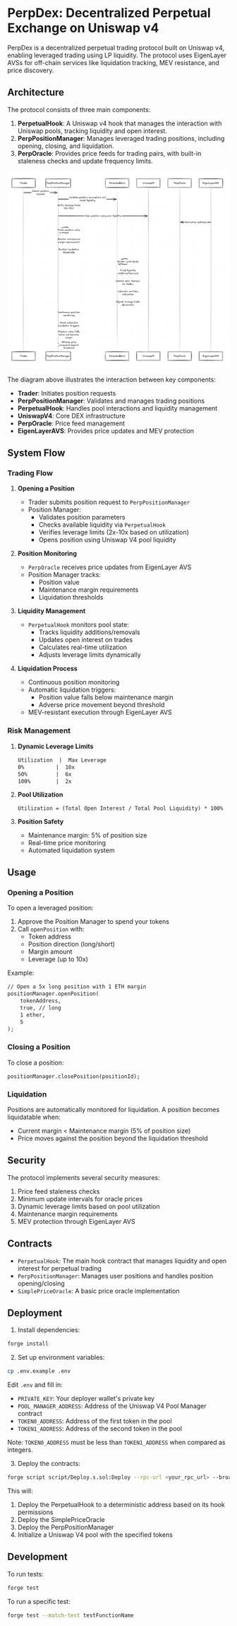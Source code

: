 # PerpDex: Decentralized Perpetual Exchange on Uniswap v4

PerpDex is a decentralized perpetual trading protocol built on Uniswap v4, enabling leveraged trading using LP liquidity. The protocol uses EigenLayer AVSs for off-chain services like liquidation tracking, MEV resistance, and price discovery.

## Architecture

The protocol consists of three main components:

1. **PerpetualHook**: A Uniswap v4 hook that manages the interaction with Uniswap pools, tracking liquidity and open interest.
2. **PerpPositionManager**: Manages leveraged trading positions, including opening, closing, and liquidation.
3. **PerpOracle**: Provides price feeds for trading pairs, with built-in staleness checks and update frequency limits.

![Architecture Diagram](assets/architecture.png)

The diagram above illustrates the interaction between key components:

- **Trader**: Initiates position requests
- **PerpPositionManager**: Validates and manages trading positions
- **PerpetualHook**: Handles pool interactions and liquidity management
- **UniswapV4**: Core DEX infrastructure
- **PerpOracle**: Price feed management
- **EigenLayerAVS**: Provides price updates and MEV protection

## System Flow

### Trading Flow

1. **Opening a Position**

   - Trader submits position request to `PerpPositionManager`
   - Position Manager:
     - Validates position parameters
     - Checks available liquidity via `PerpetualHook`
     - Verifies leverage limits (2x-10x based on utilization)
     - Opens position using Uniswap V4 pool liquidity

2. **Position Monitoring**

   - `PerpOracle` receives price updates from EigenLayer AVS
   - Position Manager tracks:
     - Position value
     - Maintenance margin requirements
     - Liquidation thresholds

3. **Liquidity Management**

   - `PerpetualHook` monitors pool state:
     - Tracks liquidity additions/removals
     - Updates open interest on trades
     - Calculates real-time utilization
     - Adjusts leverage limits dynamically

4. **Liquidation Process**
   - Continuous position monitoring
   - Automatic liquidation triggers:
     - Position value falls below maintenance margin
     - Adverse price movement beyond threshold
   - MEV-resistant execution through EigenLayer AVS

### Risk Management

1. **Dynamic Leverage Limits**

   ```
   Utilization  |  Max Leverage
   0%          |  10x
   50%         |  6x
   100%        |  2x
   ```

2. **Pool Utilization**

   ```
   Utilization = (Total Open Interest / Total Pool Liquidity) * 100%
   ```

3. **Position Safety**
   - Maintenance margin: 5% of position size
   - Real-time price monitoring
   - Automated liquidation system

## Usage

### Opening a Position

To open a leveraged position:

1. Approve the Position Manager to spend your tokens
2. Call `openPosition` with:
   - Token address
   - Position direction (long/short)
   - Margin amount
   - Leverage (up to 10x)

Example:

```solidity
// Open a 5x long position with 1 ETH margin
positionManager.openPosition(
    tokenAddress,
    true, // long
    1 ether,
    5
);
```

### Closing a Position

To close a position:

```solidity
positionManager.closePosition(positionId);
```

### Liquidation

Positions are automatically monitored for liquidation. A position becomes liquidatable when:

- Current margin < Maintenance margin (5% of position size)
- Price moves against the position beyond the liquidation threshold

## Security

The protocol implements several security measures:

1. Price feed staleness checks
2. Minimum update intervals for oracle prices
3. Dynamic leverage limits based on pool utilization
4. Maintenance margin requirements
5. MEV protection through EigenLayer AVS

## Contracts

- `PerpetualHook`: The main hook contract that manages liquidity and open interest for perpetual trading
- `PerpPositionManager`: Manages user positions and handles position opening/closing
- `SimplePriceOracle`: A basic price oracle implementation

## Deployment

1. Install dependencies:

```bash
forge install
```

2. Set up environment variables:

```bash
cp .env.example .env
```

Edit `.env` and fill in:

- `PRIVATE_KEY`: Your deployer wallet's private key
- `POOL_MANAGER_ADDRESS`: Address of the Uniswap V4 Pool Manager contract
- `TOKEN0_ADDRESS`: Address of the first token in the pool
- `TOKEN1_ADDRESS`: Address of the second token in the pool

Note: `TOKEN0_ADDRESS` must be less than `TOKEN1_ADDRESS` when compared as integers.

3. Deploy the contracts:

```bash
forge script script/Deploy.s.sol:Deploy --rpc-url <your_rpc_url> --broadcast
```

This will:

1. Deploy the PerpetualHook to a deterministic address based on its hook permissions
2. Deploy the SimplePriceOracle
3. Deploy the PerpPositionManager
4. Initialize a Uniswap V4 pool with the specified tokens

## Development

To run tests:

```bash
forge test
```

To run a specific test:

```bash
forge test --match-test testFunctionName
```
